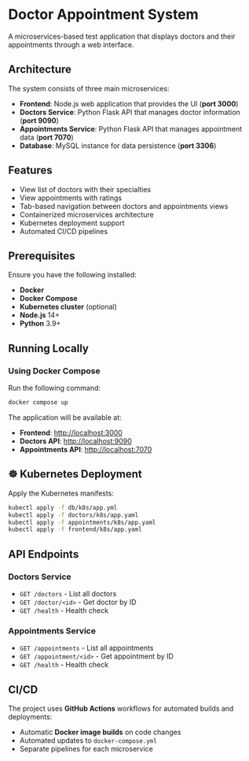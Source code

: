 # Doctor Appointment System

A microservices-based test application that displays doctors and their appointments through a web interface.

## Architecture

The system consists of three main microservices:

- **Frontend**: Node.js web application that provides the UI (**port 3000**)
- **Doctors Service**: Python Flask API that manages doctor information (**port 9090**)
- **Appointments Service**: Python Flask API that manages appointment data (**port 7070**)
- **Database**: MySQL instance for data persistence (**port 3306**)

## Features

- View list of doctors with their specialties
- View appointments with ratings
- Tab-based navigation between doctors and appointments views
- Containerized microservices architecture
- Kubernetes deployment support
- Automated CI/CD pipelines

## Prerequisites

Ensure you have the following installed:

- **Docker**
- **Docker Compose**
- **Kubernetes cluster** (optional)
- **Node.js** 14+
- **Python** 3.9+

## Running Locally

### Using Docker Compose
Run the following command:

```bash
docker compose up
```

The application will be available at:

- **Frontend**: [http://localhost:3000](http://localhost:3000)
- **Doctors API**: [http://localhost:9090](http://localhost:9090)
- **Appointments API**: [http://localhost:7070](http://localhost:7070)

## ☸ Kubernetes Deployment

Apply the Kubernetes manifests:

```bash
kubectl apply -f db/k8s/app.yml
kubectl apply -f doctors/k8s/app.yaml
kubectl apply -f appointments/k8s/app.yaml
kubectl apply -f frontend/k8s/app.yaml
```

## API Endpoints

### Doctors Service
- `GET /doctors` - List all doctors
- `GET /doctor/<id>` - Get doctor by ID
- `GET /health` - Health check

### Appointments Service
- `GET /appointments` - List all appointments
- `GET /appointment/<id>` - Get appointment by ID
- `GET /health` - Health check

## CI/CD

The project uses **GitHub Actions** workflows for automated builds and deployments:

- Automatic **Docker image builds** on code changes
- Automated updates to `docker-compose.yml`
- Separate pipelines for each microservice
